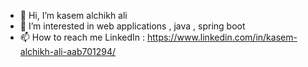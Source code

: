 - 👋 Hi, I’m kasem alchikh ali 
- 👀 I’m interested in web applications , java , spring boot
- 📫 How to reach me
  LinkedIn : https://www.linkedin.com/in/kasem-alchikh-ali-aab701294/


<!---
zovcc1/zovcc1 is a ✨ special ✨ repository because its `README.md` (this file) appears on your GitHub profile.
You can click the Preview link to take a look at your changes.
--->
